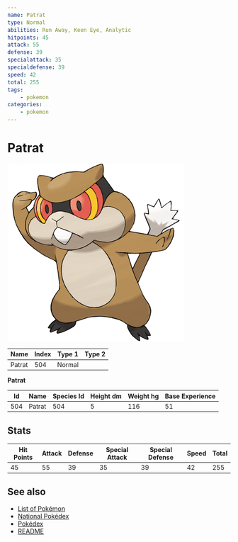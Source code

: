 ```yaml
---
name: Patrat
type: Normal
abilities: Run Away, Keen Eye, Analytic
hitpoints: 45
attack: 55
defense: 39
specialattack: 35
specialdefense: 39
speed: 42
total: 255
tags:
    - pokemon
categories:
    - pokemon
---
```


# Patrat


![Patrat](images/504.png)

| **Name** | **Index** | **Type 1** | **Type 2** |
|----|----|----|----|
| Patrat | 504 | Normal  |  |

**Patrat** 




| **Id** | **Name** | **Species Id** | **Height dm** | **Weight hg** | **Base Experience** |
|--------|----------|----------------|------------|------------|---------------------|
| 504 | Patrat | 504 | 5 | 116 | 51 |



## Stats

| **Hit Points** | **Attack** | **Defense** | **Special Attack** | **Special Defense** | **Speed** | **Total** |
|----------------|------------|-------------|--------------------|---------------------|-----------|-----------|
| 45 | 55 | 39 | 35 | 39 | 42 | 255 |

## See also

- [List of Pokémon](../pokemon.md)
- [National Pokédex](../national_pokedex.md)
- [Pokédex](../pokedex.md)
- [README](../README.md)

